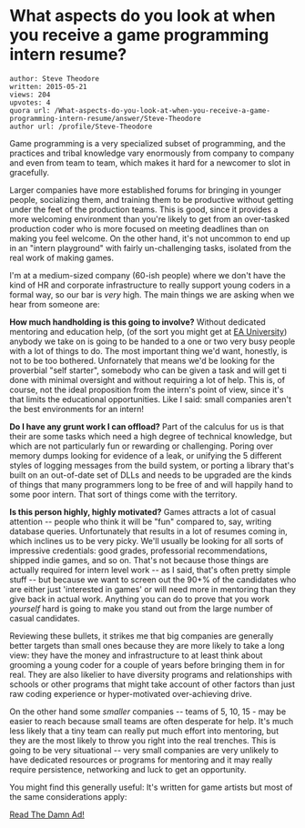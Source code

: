 # What aspects do you look at when you receive a game programming intern resume?

	author: Steve Theodore
	written: 2015-05-21
	views: 204
	upvotes: 4
	quora url: /What-aspects-do-you-look-at-when-you-receive-a-game-programming-intern-resume/answer/Steve-Theodore
	author url: /profile/Steve-Theodore


Game programming is a very specialized subset of programming, and the practices and tribal knowledge vary enormously from company to company and even from team to team, which makes it hard for a newcomer to slot in gracefully. 

Larger companies have more established forums for bringing in younger people, socializing them, and training them to be productive without getting under the feet of the production teams. This is good, since it provides a more welcoming environment than you're likely to get from an over-tasked production coder who is more focused on meeting deadlines than on making you feel welcome. On the other hand, it's not uncommon to end up in an "intern playground" with fairly un-challenging tasks, isolated from the real work of making games. 

I'm at a medium-sized company (60-ish people) where we don't have the kind of HR and corporate infrastructure to really support young coders in a formal way, so our bar is _very_ high. The main things we are asking when we hear from someone are:

__How much handholding is this going to involve?__ Without dedicated mentoring and education help, (of the sort you might get at [EA University](http://careers.ea.com/students)) anybody we take on is going to be handed to a one or two very busy people with a lot of things to do. The most important thing we'd want, honestly, is not to be too bothered. Unfornately that means we'd be looking for the proverbial "self starter", somebody who can be given a task and will get ti done with minimal oversight and without requiring a lot of help. This is, of course, not the ideal proposition from the intern's point of view, since it's that limits the educational opportunities. Like I said: small companies aren't the best environments for an intern! 

__Do I have any grunt work I can offload?__ Part of the calculus for us is that their are some tasks which need a high degree of technical knowledge, but which are not particularly fun or rewarding or challenging. Poring over memory dumps looking for evidence of a leak, or unifying the 5 different styles of logging messages from the build system, or porting a library that's built on an out-of-date set of DLLs and needs to be upgraded are the kinds of things that many programmers long to be free of and will happily hand to some poor intern. That sort of things come with the territory.

__Is this person highly, highly motivated?__  Games attracts a lot of casual attention -- people who think it will be "fun" compared to, say, writing database queries. Unfortunately that results in a lot of resumes coming in, which inclines us to be very picky. We'll usually be looking for all sorts of impressive credentials: good grades, professorial recommendations, shipped indie games, and so on. That's not because those things are actually required for intern level work -- as I said, that's often pretty simple stuff -- but because we want to screen out the 90+% of the candidates who are either just 'interested in games' or will need more in mentoring than they give back in actual work. Anything you can do to prove that you work _yourself_ hard is going to make you stand out from the large number of casual candidates.
 
Reviewing these bullets, it strikes me that big companies are generally better targets than small ones because they are more likely to take a long view: they have the money and infrastructure to at least think about grooming a young coder for a couple of years before bringing them in for real. They are also likelier to have diversity programs and relationships with schools or other programs that might take account of other factors than just raw coding experience or hyper-motivated over-achieving drive.

On the other hand some _smaller_  companies -- teams of 5, 10, 15 - may be easier to reach because small teams are often desperate for help. It's much less likely that a tiny team can really put much effort into mentoring, but they are the most likely to throw you right into the real trenches. This is going to be very situational -- very small companies are very unlikely to have dedicated resources or programs for mentoring and it may really require persistence, networking and luck to get an opportunity. 

You might find this generally useful: It's written for game artists but most of the same considerations apply:

[Read The Damn Ad!](http://techartsurvival.blogspot.com/2014/08/read-damn-ad.html)

